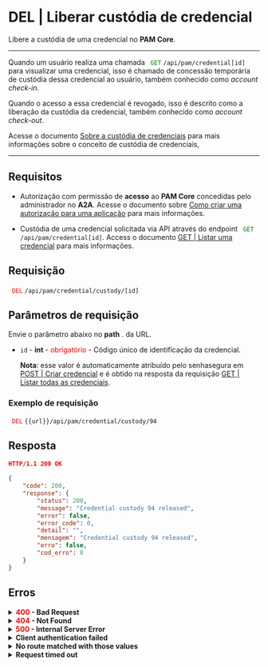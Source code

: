 # DEL | Liberar custódia de credencial

Libere a custódia de uma credencial no **PAM Core**.

***
Quando um usuário realiza uma chamada <code><span style="color:green"> GET</code></span> `/api/pam/credential[id]` para visualizar uma credencial, isso é chamado de concessão temporária de custódia dessa credencial ao usuário, também conhecido como *account check-in*. 

Quando o acesso a essa credencial é revogado, isso é descrito como a liberação da custódia da credencial, também conhecido como *account check-out*.

Acesse o documento [Sobre a custódia de credenciais](/v3-33/docs/pt/pam-about-credential-custody) para mais informações sobre o conceito de custódia de credenciais,

***
## Requisitos
* Autorização com permissão de **acesso** ao **PAM Core** concedidas pelo administrador no **A2A**. 
Acesse o documento sobre [Como criar uma autorização para uma aplicação](/v3-33/docs/pt/a2a-how-to-create-an-authorization-for-an-application) para mais informações.

* Custódia de uma credencial solicitada via API através do endpoint
<code><span style="color:green"> GET</code></span> `/api/pam/credential[id]`.
Access o documento [GET | Listar uma credencial](/v3-33/docs/pt/api-get-list-a-credential) para mais informações.



## Requisição
<code><span style="color:red"> DEL</code></span> `/api/pam/credential/custody/[id]`


## Parâmetros de requisição

Envie o parâmetro abaixo no <b>path</b> . da URL.

* <summary><code>id</code> - <b>int</b> - <span style="color:red"> obrigatório</span style="color:red"> - Código único de identificação da credencial.</summary><p><b>Nota</b>: esse valor é automaticamente atribuído pelo senhasegura em <a href = "/v3-33/docs/pt/api-post-create-credential"> POST | Criar credencial</a> e é obtido na resposta da requisição <a href = "/v3-33/docs/pt/api-get-list-all-credentials"> GET | Listar todas as credenciais</a>.</summary>

### Exemplo de requisição

<code><span style="color:red"> DEL</code></span> `{{url}}/api/pam/credential/custody/94`

## Resposta

```json
HTTP/1.1 200 OK
```

 
```json
{
    "code": 200,
    "response": {
        "status": 200,
        "message": "Credential custody 94 released",
        "error": false,
        "error_code": 0,
        "detail": "",
        "mensagem": "Credential custody 94 released",
        "erro": false,
        "cod_erro": 0
    }
}
```


## Erros

<details>
 <summary><b><span style="color:red">400</span> - Bad Request</b></summary>

***
<b>Mensagem: "1007: Credential not found"</b>
    
<p><b>Possível causa</b>: a credencial não foi encontrada.<br>
        
<b>Solução</b>: verifique o valor do <code>id</code> e envie a requisição novamente.</p>
    

***
  <p><b>Mensagem: "1008: Credential inactive"</b>
 <p><b>Possível causa</b>: a credencial está inativa.<br></p>
<b>Solução</b>: ative a credencial através do endpoint <code><span style="color:blue"> PUT</code></span> <code>/api/pam/credential/[id]</code> e envie a requisição novamente.
  

* * *
<b>Mensagem: "1009: No access to credential"</b>

<br><b>Possível causa</b>: sua autorização não possui acesso à credencial. 
    
<b>Solução</b>: solicite ao administrador que revise sua permissão de acesso à credencial desejada.

* * *

 <br><b>Mensagem: "1018: The credential is not in the user custody"</b>
  
<br><b>Possível causa</b>: usuário não possui a custódia da credencial. 
    
<b>Solução</b>: consulte a credencial através do endpoint <code><span style="color:green"> GET</code></span> <code>/iso/pam/credential[id]</code> e após o sucesso dessa chamada, envie a requisição novamente.
     
* * *
<b>Mensagem: "1039: Without PAM Configuration Access permission"</b>

<b>Possível causa</b>: sua autorização não possui permissão de alteração da credencial. 
     
<b>Solução</b>: solicite ao administrador que revise sua permissão de <b>leitura e escrita</b> aos recursos do **PAM Core** no **A2A**. 
***
</details>

<details>
<summary><b><span style="color:red">404</span> - Not Found</b></summary>
    
***

 <b>Mensagem: "Resource sub not found"</b>
    
 <p><b>Possível causa</b>: a URL ou o recurso solicitado não está correto.<br>
        
<b>Solução</b>: verifique a URL e envie a requisição novamente.</p>
 
* * *
</details>
 

<details>
<summary><b><span style="color:red">500</span> - Internal Server Error</b></summary>

***
    
<b>Mensagem: "Unexpected error."</b><br>
 
<p><b>Possível causa</b>: o erro está no servidor senhasegura.<br>
        
<b>Solução</b>: contate o time de suporte para mais informações.</p>

***

<b>Mensagem: "You are not authorized to access this resource"</b>

<b>Possível causa</b>: você não possui autorização para acessar esse recurso.<br>
        
<b>Solução</b>: solicite ao administrador que revise sua permissão de acesso aos recursos do <b>PAM Core</b> no <b>A2A</b>.

* * *
</details>



<details>
<summary><b>Client authentication failed</b></summary>

*** 
   
<b>Mensagem: "Client authentication failed"</b>
<p><b>Possível causa</b>: falha na autenticação da sua aplicação com o servidor senhasegura.<br>
        
   <b>Solução</b>: verifique os parâmetros de autenticação como <code>Access Token</code>, <code>Client ID</code> e <code>Client secret</code> e solicite um novo token de acesso.</p>

* * *
</details>



<details>
 <summary><b>No route matched with those values</b></summary>

*** 
    
   
<b>Mensagem: "No route matched with those values"</b>
    
<p><b>Possível causa</b>: ausência do header de autorização na requisição de API.<br>
        
<b>Solução</b>: solicite um novo token de acesso.</p>

* * *
</details>
 

<details>
<summary><b> Request timed out</b></summary>

***
    
<b>Mensagem: "Request timed out"</b>
<p><b>Possível causa</b>: o tempo da requisição se esgotou. <br>
        
<b>Solução</b>: verifique a conectividade entre a origem da requisição e o servidor senhasegura.</p>
</details>     

